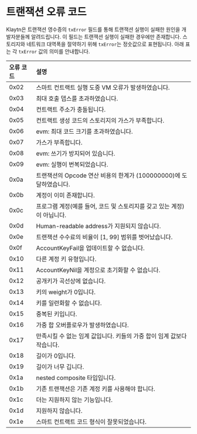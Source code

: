 # 트랜잭션 오류 코드 <a id="transaction-error-codes"></a>

Klaytn은 트랜잭션 영수증의 `txError` 필드를 통해 트랜잭션 실행이 실패한 원인을 개발자분들께 알려드립니다. 이 필드는 트랜잭션 실행이 실패한 경우에만 존재합니다. 스토리지와 네트워크 대역폭을 절약하기 위해 `txError`는 정숫값으로 표현됩니다. 아래 표는 각 `txError` 값의 의미를 안내합니다.

| 오류 코드 | 설명                                                |
|:----- |:------------------------------------------------- |
| 0x02  | 스마트 컨트랙트 실행 도중 VM 오류가 발생하였습니다.                    |
| 0x03  | 최대 호출 뎁스를 초과하였습니다.                                |
| 0x04  | 컨트랙트 주소가 충돌됩니다.                                   |
| 0x05  | 컨트랙트 생성 코드의 스토리지의 가스가 부족합니다.                      |
| 0x06  | evm: 최대 코드 크기를 초과하였습니다.                           |
| 0x07  | 가스가 부족합니다.                                        |
| 0x08  | evm: 쓰기가 방지되어 있습니다.                               |
| 0x09  | evm: 실행이 번복되었습니다.                                 |
| 0x0a  | 트랜잭션의 Opcode 연산 비용의 한계가 \(100000000\)에 도달하였습니다. |
| 0x0b  | 계정이 이미 존재합니다.                                     |
| 0x0c  | 프로그램 계정\(예를 들어, 코드 및 스토리지를 갖고 있는 계정\)이 아닙니다.    |
| 0x0d  | Human-readable address가 지원되지 않습니다.                |
| 0x0e  | 트랜잭션 수수료의 비율이 \[1, 99\] 범위를 벗어났습니다.             |
| 0x0f  | AccountKeyFail을 업데이트할 수 없습니다.                     |
| 0x10  | 다른 계정 키 유형입니다.                                    |
| 0x11  | AccountKeyNil을 계정으로 초기화할 수 없습니다.                  |
| 0x12  | 공개키가 곡선상에 없습니다.                                   |
| 0x13  | 키의 weight가 0입니다.                                  |
| 0x14  | 키를 일련화할 수 없습니다.                                   |
| 0x15  | 중복된 키입니다.                                         |
| 0x16  | 가중 합 오버플로우가 발생하였습니다.                              |
| 0x17  | 만족시킬 수 없는 임계 값입니다. 키들의 가중 합이 임계 값보다 작습니다.         |
| 0x18  | 길이가 0입니다.                                         |
| 0x19  | 길이가 너무 깁니다.                                       |
| 0x1a  | nested composite 타입입니다.                           |
| 0x1b  | 기존 트랜잭션은 기존 계정 키를 사용해야 합니다.                       |
| 0x1c  | 더는 지원하지 않는 기능입니다.                                 |
| 0x1d  | 지원하지 않습니다.                                        |
| 0x1e  | 스마트 컨트랙트 코드 형식이 잘못되었습니다.                          |

